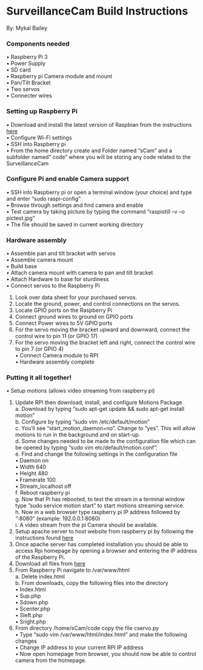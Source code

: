 # SurveillanceCam Build Instructions

By: Mykal Bailey

### Components needed

•	Raspberry Pi 3  
•	Power Supply  
•	SD card  
•	Raspberry pi Camera module and mount  
•	Pan/Tilt Bracket  
•	Two servos  
•	Connecter wires  

### Setting up Raspberry Pi

•	Download and install the latest version of Raspbian from the instructions [here](https://www.raspberrypi.org/help/noobs-setup/2/)  
•	Configure Wi-Fi settings  
•	SSH into Raspberry pi  
•	From the home directory create and Folder named “sCam” and a subfolder named” code” where you will be storing any code related to the SurveillanceCam  

### Configure Pi and enable Camera support

•	SSH into Raspberry pi or open a terminal window (your choice) and type and enter “sudo raspi-config”    
•	Browse through settings and find camera and enable  
•	Test camera by taking picture by typing the command “raspistill –v –o pictest.jpg”  
•	The file should be saved in current working directory  

### Hardware assembly

•	Assemble pan and tilt bracket with servos  
•	Assemble camera mount  
•	Build base  
•	Attach camera mount with camera to pan and tilt bracket  
•	Attach Hardware to base for sturdiness  
•	Connect servos to the Raspberry Pi  
  1.	Look over data sheet for your purchased servos.  
  2.	Locate the ground, power, and control connections on the servos.  
  3.	Locate GPIO ports on the Raspberry Pi  
  4.	Connect ground wires to ground on GPIO ports  
  5.	Connect Power wires to 5V GPIO ports  
  6.	For the servo moving the bracket upward and downward, connect the control wire to pin 11 (or GPIO 17)  
  7.	For the servo moving the bracket left and right, connect the control wire to pin 7 (or GPIO 4)  
•	Connect Camera module to RPI  
•	Hardware assembly complete  

### Putting it all together!

•	Setup motions (allows video streaming from raspberry pi)  
  1.	Update RPI then download, install, and configure Motions Package  
    a.	Download by typing “sudo apt-get update && sudo apt-get install motion”  
    b.	Configure by typing “sudo vim /etc/default/motion”  
    c.	You’ll see “start_motion_daemon=no”.  Change to “yes”.  This will allow motions to run in the background and on start-up.  
    d.	Some changes needed to be made to the configuration file which can be opened by typing “sudo vim etc/default/motion.conf”.  
    e.	Find and change the following settings in the configuration file  
      •	Daemon on  
      •	Width 640  
      •	Height 480  
      •	Framerate 100  
      •	Stream_localhost off  
    f.	Reboot raspberry pi  
    g.	Now that Pi has rebooted, to test the stream in a terminal window type ”sudo service motion start” to start motions streaming service.  
    h.	Now in a web browser type raspberry pi IP address followed by “:8080” (example: 192.0.0.1:8080)  
    i.	A video stream from the pi Camera should be available.  
  2.	Setup apache server to host website from raspberry pi by following the instructions found [here](https://www.raspberrypi.org/documentation/remote-access/web-server/apache.md)  
  3.	Once apache server has completed installation you should be able to access Rpi homepage by opening a browser and entering the IP address of the Raspberry Pi.  
  4.	Download all files from [here](https://github.com/mykalbailey/Surveillance-Cam/Scripts)  
  5.	From Raspberry Pi navigate to /var/www/html  
    a.  Delete index.html  
    b.  From downloads, copy the following files into the directory  
      •	Index.html  
      •	Sup.php  
      •	Sdown.php  
      •	Scenter.php  
      •	Sleft.php  
      •	Sright.php  
  6.	From directory /home/sCam/code copy the file cservo.py  
•	Type “sudo vim /var/www/html/index.html” and make the following changes  
•	Change IP address to your current RPI IP address  
•	Now open homepage from browser, you should now be able to control camera from the homepage.  
